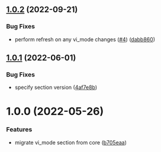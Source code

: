 ## [1.0.2](https://github.com/spaceship-prompt/spaceship-vi-mode/compare/v1.0.1...v1.0.2) (2022-09-21)


### Bug Fixes

* perform refresh on any vi_mode changes ([#4](https://github.com/spaceship-prompt/spaceship-vi-mode/issues/4)) ([dabb860](https://github.com/spaceship-prompt/spaceship-vi-mode/commit/dabb860b2d3fd20192f4a45d7c84f096490e37a6))

## [1.0.1](https://github.com/spaceship-prompt/spaceship-vi-mode/compare/v1.0.0...v1.0.1) (2022-06-01)


### Bug Fixes

* specify section version ([4af7e8b](https://github.com/spaceship-prompt/spaceship-vi-mode/commit/4af7e8bb4d721322df1184032fe98cde35a5d13b))

# 1.0.0 (2022-05-26)


### Features

* migrate vi_mode section from core ([b705eaa](https://github.com/spaceship-prompt/spaceship-vi-mode/commit/b705eaab98ad44a46d867dcd3967fa626e99811a))
